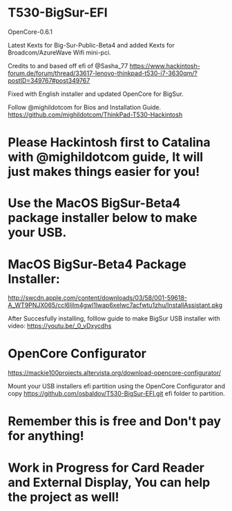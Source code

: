# T530-BigSur-EFI
OpenCore-0.6.1 

Latest Kexts for Big-Sur-Public-Beta4 and added Kexts for Broadcom/AzureWave Wifi mini-pci.

Credits to and based off efi of @Sasha_77 https://www.hackintosh-forum.de/forum/thread/33617-lenovo-thinkpad-t530-i7-3630qm/?postID=349767#post349767

Fixed with English installer and updated OpenCore for BigSur.

Follow @mighildotcom for Bios and Installation Guide. https://github.com/mighildotcom/ThinkPad-T530-Hackintosh

# Please Hackintosh first to Catalina with @mighildotcom guide, It will just makes things easier for you!


# Use the MacOS BigSur-Beta4 package installer below to make your USB.


# MacOS BigSur-Beta4 Package Installer: 
http://swcdn.apple.com/content/downloads/03/58/001-59618-A_WT9PNJX065/ccl6ljlm4gwl1lwap6xelwc7acfwtu1zhu/InstallAssistant.pkg

After Succesfully installing, folllow guide to make BigSur USB installer with video: https://youtu.be/_0_vDxycdhs


# OpenCore Configurator
https://mackie100projects.altervista.org/download-opencore-configurator/

Mount your USB installers efi partition using the OpenCore Configurator and copy https://github.com/osbaldov/T530-BigSur-EFI.git  efi folder to partition.



# Remember this is free and Don't pay for anything!

# Work in Progress for Card Reader and External Display, You can help the project as well!
